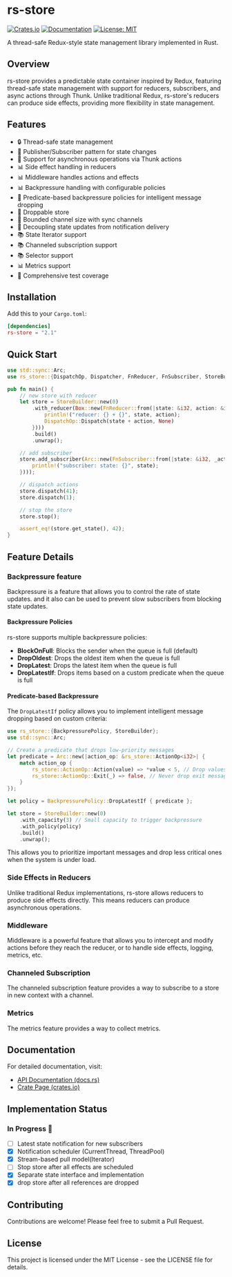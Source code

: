 # rs-store

[![Crates.io](https://img.shields.io/crates/v/rs-store.svg)](https://crates.io/crates/rs-store)
[![Documentation](https://docs.rs/rs-store/badge.svg)](https://docs.rs/rs-store)
[![License: MIT](https://img.shields.io/badge/License-MIT-yellow.svg)](https://opensource.org/licenses/MIT)

A thread-safe Redux-style state management library implemented in Rust.

## Overview

rs-store provides a predictable state container inspired by Redux, featuring thread-safe state management with support for reducers, subscribers, and async actions through Thunk. Unlike traditional Redux, rs-store's reducers can produce side effects, providing more flexibility in state management.

## Features

- 🔒 Thread-safe state management
- 📢 Publisher/Subscriber pattern for state changes
- 🔄 Support for asynchronous operations via Thunk actions
- 📊 Side effect handling in reducers
- 📊 Middleware handles actions and effects
- 📊 Backpressure handling with configurable policies
- 🎯 Predicate-based backpressure policies for intelligent message dropping
- 🔄 Droppable store
- 🎯 Bounded channel size with sync channels
- 🔄 Decoupling state updates from notification delivery
- 📚 State Iterator support
- 📚 Channeled subscription support
- 📚 Selector support
- 📊 Metrics support
- 🧪 Comprehensive test coverage

## Installation

Add this to your `Cargo.toml`:

```toml
[dependencies]
rs-store = "2.1"
```

## Quick Start

```rust
use std::sync::Arc;
use rs_store::{DispatchOp, Dispatcher, FnReducer, FnSubscriber, StoreBuilder};

pub fn main() {
    // new store with reducer
    let store = StoreBuilder::new(0)
        .with_reducer(Box::new(FnReducer::from(|state: &i32, action: &i32| {
            println!("reducer: {} + {}", state, action);
            DispatchOp::Dispatch(state + action, None)
        })))
        .build()
        .unwrap();

    // add subscriber
    store.add_subscriber(Arc::new(FnSubscriber::from(|state: &i32, _action: &i32| {
        println!("subscriber: state: {}", state);
    })));

    // dispatch actions
    store.dispatch(41);
    store.dispatch(1);

    // stop the store
    store.stop();

    assert_eq!(store.get_state(), 42);
}
```

## Feature Details

### Backpressure feature

Backpressure is a feature that allows you to control the rate of state updates.
and it also can be used to prevent slow subscribers from blocking state updates.

#### Backpressure Policies

rs-store supports multiple backpressure policies:

- **BlockOnFull**: Blocks the sender when the queue is full (default)
- **DropOldest**: Drops the oldest item when the queue is full
- **DropLatest**: Drops the latest item when the queue is full
- **DropLatestIf**: Drops items based on a custom predicate when the queue is full

#### Predicate-based Backpressure

The `DropLatestIf` policy allows you to implement intelligent message dropping based on custom criteria:

```rust
use rs_store::{BackpressurePolicy, StoreBuilder};
use std::sync::Arc;

// Create a predicate that drops low-priority messages
let predicate = Arc::new(|action_op: &rs_store::ActionOp<i32>| {
    match action_op {
        rs_store::ActionOp::Action(value) => *value < 5, // Drop values less than 5
        rs_store::ActionOp::Exit(_) => false, // Never drop exit messages
    }
});

let policy = BackpressurePolicy::DropLatestIf { predicate };

let store = StoreBuilder::new(0)
    .with_capacity(3) // Small capacity to trigger backpressure
    .with_policy(policy)
    .build()
    .unwrap();
```

This allows you to prioritize important messages and drop less critical ones when the system is under load.

### Side Effects in Reducers

Unlike traditional Redux implementations, rs-store allows reducers to produce side effects directly. This means reducers can produce asynchronous operations.

### Middleware

Middleware is a powerful feature that allows you to intercept and modify actions before they reach the reducer, or to handle side effects, logging, metrics, etc.

### Channeled Subscription

The channeled subscription feature provides a way to subscribe to a store in new context with a channel.

### Metrics

The metrics feature provides a way to collect metrics.

## Documentation

For detailed documentation, visit:

- [API Documentation (docs.rs)](https://docs.rs/rs-store/2.10.0/rs_store/)
- [Crate Page (crates.io)](https://crates.io/crates/rs-store)

## Implementation Status

### In Progress 🚧
- [ ] Latest state notification for new subscribers
- [x] Notification scheduler (CurrentThread, ThreadPool)
- [X] Stream-based pull model(Iterator)
- [ ] Stop store after all effects are scheduled
- [X] Separate state interface and implementation
- [X] drop store after all references are dropped

## Contributing

Contributions are welcome! Please feel free to submit a Pull Request.

## License

This project is licensed under the MIT License - see the LICENSE file for details.
